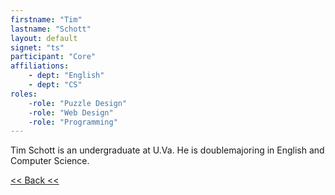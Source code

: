 ```yaml
---
firstname: "Tim"
lastname: "Schott"
layout: default
signet: "ts"
participant: "Core"
affiliations: 
    - dept: "English"
    - dept: "CS"
roles: 
    -role: "Puzzle Design"
    -role: "Web Design"
    -role: "Programming"
---
```


Tim Schott is an undergraduate at U.Va. He is doublemajoring in English and Computer Science.

[<< Back <<](../people.html)



